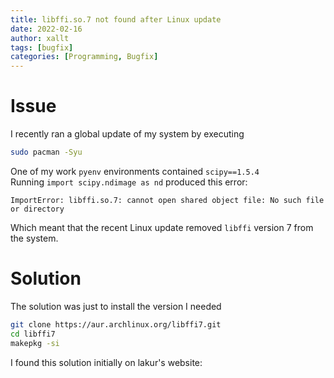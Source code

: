 ```yaml
---
title: libffi.so.7 not found after Linux update
date: 2022-02-16
author: xallt
tags: [bugfix]
categories: [Programming, Bugfix]
---
```


# Issue

I recently ran a global update of my system by executing 
```bash
sudo pacman -Syu
```

One of my work `pyenv` environments contained `scipy==1.5.4`\
Running `import scipy.ndimage as nd` produced this error:

```text
ImportError: libffi.so.7: cannot open shared object file: No such file or directory
```

Which meant that the recent Linux update removed `libffi` version 7 from the system.

# Solution
The solution was just to install the version I needed
```bash
git clone https://aur.archlinux.org/libffi7.git
cd libffi7
makepkg -si
```

I found this solution initially on lakur's website: [](https://lakur.tech/2021/10/21/arch-linux-cannot-find-shared-library-libffi-so-7/)